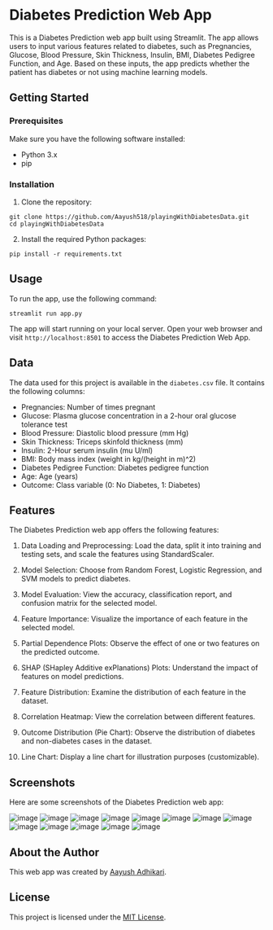# Diabetes Prediction Web App

This is a Diabetes Prediction web app built using Streamlit. The app allows users to input various features related to diabetes, such as Pregnancies, Glucose, Blood Pressure, Skin Thickness, Insulin, BMI, Diabetes Pedigree Function, and Age. Based on these inputs, the app predicts whether the patient has diabetes or not using machine learning models.

## Getting Started

### Prerequisites

Make sure you have the following software installed:

- Python 3.x
- pip

### Installation

1. Clone the repository:

```
git clone https://github.com/Aayush518/playingWithDiabetesData.git
cd playingWithDiabetesData
```

2. Install the required Python packages:

```
pip install -r requirements.txt
```

## Usage

To run the app, use the following command:

```
streamlit run app.py
```

The app will start running on your local server. Open your web browser and visit `http://localhost:8501` to access the Diabetes Prediction Web App.

## Data

The data used for this project is available in the `diabetes.csv` file. It contains the following columns:

- Pregnancies: Number of times pregnant
- Glucose: Plasma glucose concentration in a 2-hour oral glucose tolerance test
- Blood Pressure: Diastolic blood pressure (mm Hg)
- Skin Thickness: Triceps skinfold thickness (mm)
- Insulin: 2-Hour serum insulin (mu U/ml)
- BMI: Body mass index (weight in kg/(height in m)^2)
- Diabetes Pedigree Function: Diabetes pedigree function
- Age: Age (years)
- Outcome: Class variable (0: No Diabetes, 1: Diabetes)

## Features

The Diabetes Prediction web app offers the following features:

1. Data Loading and Preprocessing: Load the data, split it into training and testing sets, and scale the features using StandardScaler.

2. Model Selection: Choose from Random Forest, Logistic Regression, and SVM models to predict diabetes.

3. Model Evaluation: View the accuracy, classification report, and confusion matrix for the selected model.

4. Feature Importance: Visualize the importance of each feature in the selected model.

5. Partial Dependence Plots: Observe the effect of one or two features on the predicted outcome.

6. SHAP (SHapley Additive exPlanations) Plots: Understand the impact of features on model predictions.

7. Feature Distribution: Examine the distribution of each feature in the dataset.

8. Correlation Heatmap: View the correlation between different features.

9. Outcome Distribution (Pie Chart): Observe the distribution of diabetes and non-diabetes cases in the dataset.

10. Line Chart: Display a line chart for illustration purposes (customizable).

## Screenshots

Here are some screenshots of the Diabetes Prediction web app:

![image](https://github.com/Aayush518/playingWithDiabetesData/assets/77236863/b4f7125b-7f90-4314-a165-ca31d7cbcbce)
![image](https://github.com/Aayush518/playingWithDiabetesData/assets/77236863/f1410b7d-8d93-418a-9014-54b30c7fda7b)
![image](https://github.com/Aayush518/playingWithDiabetesData/assets/77236863/b6485842-d5c7-4314-967a-0a5eb4666d1d)
![image](https://github.com/Aayush518/playingWithDiabetesData/assets/77236863/e490d839-3239-470b-b81a-7c6643297068)
![image](https://github.com/Aayush518/playingWithDiabetesData/assets/77236863/d7c1d04e-7e89-4445-a9b3-7bcce6b4dc6c)
![image](https://github.com/Aayush518/playingWithDiabetesData/assets/77236863/53d2cae2-8a46-4041-bf30-933ca9a4e136)
![image](https://github.com/Aayush518/playingWithDiabetesData/assets/77236863/9eb08adf-1f47-41a5-a732-75d672cdcea4)
![image](https://github.com/Aayush518/playingWithDiabetesData/assets/77236863/abe0b26d-cecd-424a-a3cf-e3b9239ce789)
![image](https://github.com/Aayush518/playingWithDiabetesData/assets/77236863/aa2f9608-d7e0-437f-83f9-eceb61928909)
![image](https://github.com/Aayush518/playingWithDiabetesData/assets/77236863/e0c507f6-8d62-42a8-9642-96507c08f2d5)
![image](https://github.com/Aayush518/playingWithDiabetesData/assets/77236863/6d323633-78f8-4ca0-a09e-b164297f415c)
![image](https://github.com/Aayush518/playingWithDiabetesData/assets/77236863/32d89705-c01a-4ae7-a24c-73442a9c9aeb)
![image](https://github.com/Aayush518/playingWithDiabetesData/assets/77236863/35d0fd69-b89c-4824-9d68-580b9fc133ea)








## About the Author

This web app was created by [Aayush Adhikari](https://github.com/Aayush518).

## License

This project is licensed under the [MIT License](LICENSE).
